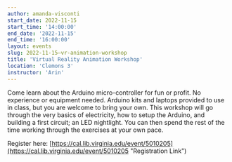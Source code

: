 ```yaml
---
author: amanda-visconti
start_date: 2022-11-15
start_time: '14:00:00'
end_date: '2022-11-15'
end_time: '16:00:00'
layout: events
slug: 2022-11-15—vr-animation-workshop
title: 'Virtual Reality Animation Workshop'
location: 'Clemons 3'
instructor: 'Arin'
---
```

Come learn about the Arduino micro-controller for fun or profit. No experience or equipment needed. Arduino kits and laptops provided to use in class, but you are welcome to bring your own. This workshop will go through the very basics of electricity, how to setup the Arduino, and building a first circuit; an LED nightlight. You can then spend the rest of the time working through the exercises at your own pace.

Register here: [https://cal.lib.virginia.edu/event/5010205](https://cal.lib.virginia.edu/event/5010205 "Registration Link")
